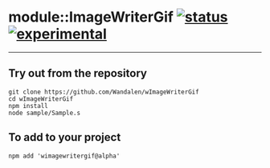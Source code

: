 
# module::ImageWriterGif  [![status](https://github.com/Wandalen/wImageWriterGif/workflows/publish/badge.svg)](https://github.com/Wandalen/wImageWriterGif/actions?query=workflow%3Apublish) [![experimental](https://img.shields.io/badge/stability-experimental-orange.svg)](https://github.com/emersion/stability-badges#experimental)

___

## Try out from the repository
```
git clone https://github.com/Wandalen/wImageWriterGif
cd wImageWriterGif
npm install
node sample/Sample.s
```

## To add to your project
```
npm add 'wimagewritergif@alpha'
```




